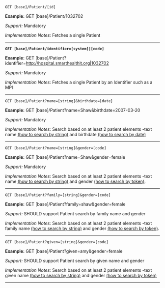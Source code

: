 
`GET [base]/Patient/[id]`

**Example:** GET [base]/Patient/1032702


*Support:* Mandatory

*Implementation Notes:*  Fetches a single Patient


-----------

**`GET [base]/Patient/identifier=[system]|[code]`**

**Example:** GET [base]/Patient?identifier=http://hospital.smarthealthit.org|1032702

*Support:* Mandatory

*Implementation Notes:*  Fetches a single Patient by an Identifier such as a MPI


-----------

`GET [base]/Patient?name=[string]&birthdate=[date]`

**Example:** GET [base]/Patient?name=Shaw&birthdate=2007-03-20


*Support:* Mandatory

*Implementation Notes:*  Search based on at least 2 patient elements -text name [(how to search by string)] and birthdate [(how to search by date)]


-----------
`GET [base]/Patient?name=[string]&gender=[code]`

**Example:** GET [base]/Patient?name=Shaw&gender=female

*Support:* Mandatory

*Implementation Notes:*  Search based on at least 2 patient elements -text name [(how to search by string)] and gender [(how to search by token)].

-----------

`GET [base]/Patient?family=[string]&gender=[code]`

**Example:** GET [base]/Patient?family=shaw&gender=female

*Support:* SHOULD support Patient search by family name and gender

*Implementation Notes:*  Search based on at least 2 patient elements -text family name [(how to search by string)] and gender [(how to search by token)].


-----------

`GET [base]/Patient?given=[string]&gender=[code]`

**Example:** GET [base]/Patient?given=amy&gender=female

*Support:* SHOULD support Patient search by given name and gender

*Implementation Notes:*  Search based on at least 2 patient elements -text given name [(how to search by string)] and gender [(how to search by token)]


-----------

  [(how to search by reference)]: {{site.data.fhir.path}}search.html#reference
  [(how to search by token)]: {{site.data.fhir.path}}search.html#token
  [Composite Search Parameters]: {{site.data.fhir.path}}search.html#combining
  [(how to search by date)]: {{site.data.fhir.path}}search.html#date
  [(how to search by string)]: {{site.data.fhir.path}}search.html#string

